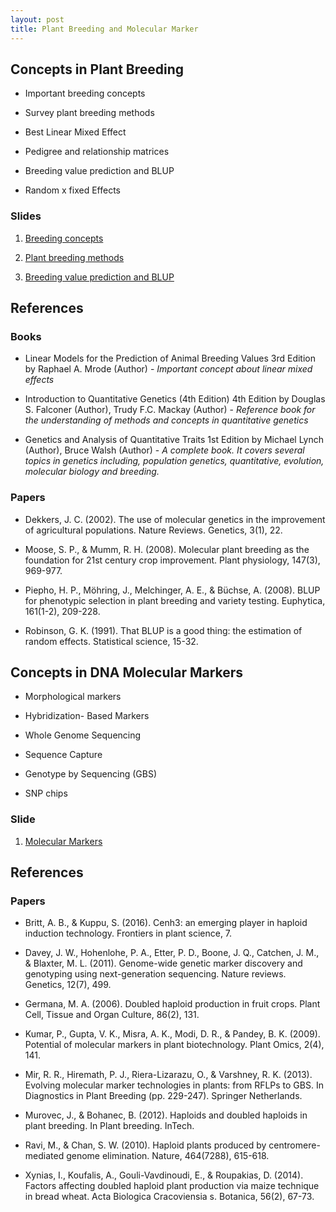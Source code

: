 ```yaml
---
layout: post
title: Plant Breeding and Molecular Marker
---
```


## Concepts in Plant Breeding

- Important breeding concepts

- Survey plant breeding methods

- Best Linear Mixed Effect

- Pedigree and relationship	matrices

- Breeding value prediction and BLUP

- Random x fixed Effects

### Slides

1. [Breeding concepts](https://github.com/lfelipe-ferrao/lfelipe-ferrao.github.io/blob/master/classes/plant_breeding_1.pdf)

2. [Plant breeding methods](https://github.com/lfelipe-ferrao/lfelipe-ferrao.github.io/blob/master/classes/plant_breeding_2.pdf)

3. [Breeding value prediction and BLUP](https://github.com/lfelipe-ferrao/lfelipe-ferrao.github.io/blob/master/classes/plant_breeding_3.pdf)

## References

### Books

- Linear Models for the Prediction of Animal Breeding Values 3rd Edition
by Raphael A. Mrode (Author) - *Important concept about linear mixed effects*

- Introduction to Quantitative Genetics (4th Edition) 4th Edition
by Douglas S. Falconer (Author), Trudy F.C. Mackay (Author) - *Reference book for the understanding of methods and concepts in quantitative genetics*

- Genetics and Analysis of Quantitative Traits 1st Edition by Michael Lynch  (Author), Bruce Walsh (Author) - *A complete book. It covers several topics in genetics including, population genetics, quantitative, evolution, molecular biology and breeding.*

### Papers

- Dekkers, J. C. (2002). The use of molecular genetics in the improvement of agricultural populations. Nature Reviews. Genetics, 3(1), 22.

- Moose, S. P., & Mumm, R. H. (2008). Molecular plant breeding as the foundation for 21st century crop improvement. Plant physiology, 147(3), 969-977.

- Piepho, H. P., Möhring, J., Melchinger, A. E., & Büchse, A. (2008). BLUP for phenotypic selection in plant breeding and variety testing. Euphytica, 161(1-2), 209-228.

- Robinson, G. K. (1991). That BLUP is a good thing: the estimation of random effects. Statistical science, 15-32.

## Concepts in DNA Molecular Markers

- Morphological markers

- Hybridization- Based Markers

- Whole Genome Sequencing

- Sequence Capture

- Genotype by Sequencing (GBS)

- SNP chips

### Slide

1. [Molecular Markers](https://github.com/lfelipe-ferrao/lfelipe-ferrao.github.io/blob/master/classes/plant_breeding_4.pdf)

## References

### Papers

- Britt, A. B., & Kuppu, S. (2016). Cenh3: an emerging player in haploid induction technology. Frontiers in plant science, 7.

- Davey, J. W., Hohenlohe, P. A., Etter, P. D., Boone, J. Q., Catchen, J. M., & Blaxter, M. L. (2011). Genome-wide genetic marker discovery and genotyping using next-generation sequencing. Nature reviews. Genetics, 12(7), 499.

- Germana, M. A. (2006). Doubled haploid production in fruit crops. Plant Cell, Tissue and Organ Culture, 86(2), 131.

- Kumar, P., Gupta, V. K., Misra, A. K., Modi, D. R., & Pandey, B. K. (2009). Potential of molecular markers in plant biotechnology. Plant Omics, 2(4), 141.

- Mir, R. R., Hiremath, P. J., Riera-Lizarazu, O., & Varshney, R. K. (2013). Evolving molecular marker technologies in plants: from RFLPs to GBS. In Diagnostics in Plant Breeding (pp. 229-247). Springer Netherlands.

- Murovec, J., & Bohanec, B. (2012). Haploids and doubled haploids in plant breeding. In Plant breeding. InTech.

- Ravi, M., & Chan, S. W. (2010). Haploid plants produced by centromere-mediated genome elimination. Nature, 464(7288), 615-618.

- Xynias, I., Koufalis, A., Gouli-Vavdinoudi, E., & Roupakias, D. (2014). Factors affecting doubled haploid plant production via maize technique in bread wheat. Acta Biologica Cracoviensia s. Botanica, 56(2), 67-73.
